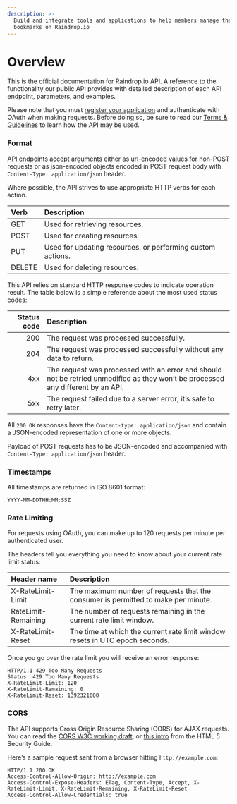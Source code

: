 ```yaml
---
description: >-
  Build and integrate tools and applications to help members manage they
  bookmarks on Raindrop.io
---
```


# Overview

This is the official documentation for Raindrop.io API. A reference to the functionality our public API provides with detailed description of each API endpoint, parameters, and examples.

Please note that you must [register your application](https://raindrop.io) and authenticate with OAuth when making requests. Before doing so, be sure to read our [Terms & Guidelines](terms-and-guidelines.md) to learn how the API may be used.

### Format

API endpoints accept arguments either as url-encoded values for non-POST requests or as json-encoded objects encoded in POST request body with `Content-Type: application/json` header.

Where possible, the API strives to use appropriate HTTP verbs for each action.

| Verb | Description |
| :--- | :--- |
| GET | Used for retrieving resources. |
| POST | Used for creating resources. |
| PUT | Used for updating resources, or performing custom actions. |
| DELETE | Used for deleting resources. |

This API relies on standard HTTP response codes to indicate operation result. The table below is a simple reference about the most used status codes:

| Status code | Description |
| ---: | :--- |
| 200 | The request was processed successfully. |
| 204 | The request was processed successfully without any data to return. |
| 4xx | The request was processed with an error and should not be retried unmodified as they won’t be processed any different by an API. |
| 5xx | The request failed due to a server error, it’s safe to retry later. |

All `200 OK` responses have the `Content-type: application/json` and contain a JSON-encoded representation of one or more objects.

Payload of POST requests has to be JSON-encoded and accompanied with `Content-Type: application/json` header.

### Timestamps <a id="timestamps"></a>

All timestamps are returned in ISO 8601 format:

```text
YYYY-MM-DDTHH:MM:SSZ
```

### Rate Limiting <a id="rate-limiting"></a>

For requests using OAuth, you can make up to 120 requests per minute per authenticated user.

The headers tell you everything you need to know about your current rate limit status:

| Header name | Description |
| :--- | :--- |
| X-RateLimit-Limit | The maximum number of requests that the consumer is permitted to make per minute. |
| RateLimit-Remaining | The number of requests remaining in the current rate limit window. |
| X-RateLimit-Reset | The time at which the current rate limit window resets in UTC epoch seconds. |

Once you go over the rate limit you will receive an error response:

```text
HTTP/1.1 429 Too Many Requests
Status: 429 Too Many Requests
X-RateLimit-Limit: 120
X-RateLimit-Remaining: 0
X-RateLimit-Reset: 1392321600
```

### CORS <a id="cross-origin-resource-sharing"></a>

The API supports Cross Origin Resource Sharing \(CORS\) for AJAX requests. You can read the [CORS W3C working draft](http://www.w3.org/TR/cors), or [this intro](http://code.google.com/p/html5security/wiki/CrossOriginRequestSecurity) from the HTML 5 Security Guide.

Here’s a sample request sent from a browser hitting `http://example.com`:

```text
HTTP/1.1 200 OK
Access-Control-Allow-Origin: http://example.com
Access-Control-Expose-Headers: ETag, Content-Type, Accept, X-RateLimit-Limit, X-RateLimit-Remaining, X-RateLimit-Reset
Access-Control-Allow-Credentials: true
```

